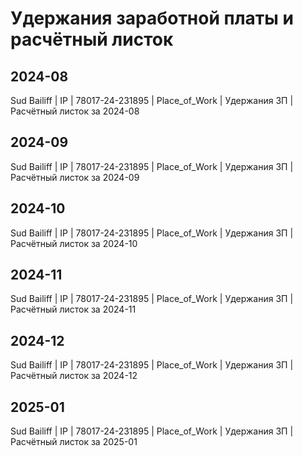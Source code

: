 # Удержания заработной платы и расчётный листок


## 2024-08

Sud Bailiff | IP | 78017-24-231895 | Place_of_Work | Удержания ЗП |  Расчётный листок за 2024-08


## 2024-09

Sud Bailiff | IP | 78017-24-231895 | Place_of_Work | Удержания ЗП |  Расчётный листок за 2024-09


## 2024-10

Sud Bailiff | IP | 78017-24-231895 | Place_of_Work | Удержания ЗП |  Расчётный листок за 2024-10


## 2024-11

Sud Bailiff | IP | 78017-24-231895 | Place_of_Work | Удержания ЗП |  Расчётный листок за 2024-11


## 2024-12

Sud Bailiff | IP | 78017-24-231895 | Place_of_Work | Удержания ЗП |  Расчётный листок за 2024-12


## 2025-01

Sud Bailiff | IP | 78017-24-231895 | Place_of_Work | Удержания ЗП |  Расчётный листок за 2025-01

